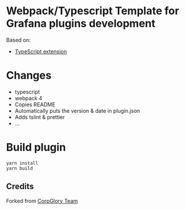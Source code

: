 # Webpack/Typescript Template for Grafana plugins development

Based on:
* [TypeScript extension](https://github.com/CorpGlory/grafana-plugin-template-webpack)


# Changes

* typescript
* webpack 4
* Copies README
* Automatically puts the version & date in plugin.json
* Adds tslint & prettier
* ...

# Build plugin

```
yarn install
yarn build
```


## Credits

Forked from [CorpGlory Team](http://corpglory.com/)
